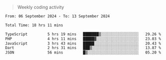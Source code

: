> Weekly coding activity
<!--START_SECTION:waka-->

```txt
From: 06 September 2024 - To: 13 September 2024

Total Time: 18 hrs 11 mins

TypeScript         5 hrs 19 mins   ███████▒░░░░░░░░░░░░░░░░░   29.26 %
PHP                4 hrs 11 mins   █████▓░░░░░░░░░░░░░░░░░░░   23.03 %
JavaScript         3 hrs 43 mins   █████░░░░░░░░░░░░░░░░░░░░   20.43 %
Dart               2 hrs 31 mins   ███▒░░░░░░░░░░░░░░░░░░░░░   13.87 %
JSON               56 mins         █▒░░░░░░░░░░░░░░░░░░░░░░░   05.20 %
```

<!--END_SECTION:waka-->
